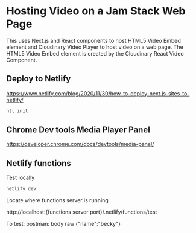 # Hosting Video on a Jam Stack Web Page

This uses Next.js and React components to host HTML5 Video Embed element and Cloudinary Video Player
to host video on a web page.  The HTML5 Video Embed element is created by the Cloudinary
React Video Component.


## Deploy to Netlify

https://www.netlify.com/blog/2020/11/30/how-to-deploy-next.js-sites-to-netlify/

```bash
ntl init
```


## Chrome Dev tools Media Player Panel

https://developer.chrome.com/docs/devtools/media-panel/

## Netlify functions
Test locally
```bash
netlify dev
```

Locate where functions server is running 

http://localhost:{functions server port}/.netlify/functions/test

To test:
postman: body raw {"name":"becky"}